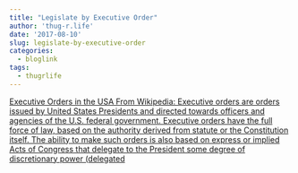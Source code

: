 ```yaml
---
title: "Legislate by Executive Order"
author: 'thug-r.life'
date: '2017-08-10'
slug: legislate-by-executive-order
categories:
  - bloglink
tags:
  - thugrlife
---
```


[Executive Orders in the USA From Wikipedia: Executive orders are orders issued by United States Presidents and directed towards officers and agencies of the U.S. federal government. Executive orders have the full force of law, based on the authority derived from statute or the Constitution itself. The ability to make such orders is also based on express or implied Acts of Congress that delegate to the President some degree of discretionary power (delegated<i class="fas fa-external-link-alt"></i>](http://thug-r.life/post/2017-08-10-legislate-by-executive-order/)

